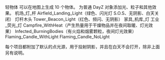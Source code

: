 轻物体
可以在地图上生成 10 个物体。 为普通 DayZ 对象添加光、粒子和其他效果。
机场_灯_杆
Airfield_Landing_Light（绿色、闪光灯 S.O.S、无阴影、白天关闭）
灯杆木头
Tower_Beacon_Light（红色、频闪、无阴影）
家具_机库_灯
工业_荧光_灯
Campfire_WithHeat（产生热量用于干燥物品并在夜间取暖、灯光效果）
Infected_BurningBodies（有火焰和烟雾颗粒，夜间灯光效果）
Flaming_Candle_WithLight
Flaming_Candle_NoLight

每个项目都附加了默认的点光源，用于投射阴影，并且在白天不会打开，除非上面另有说明。